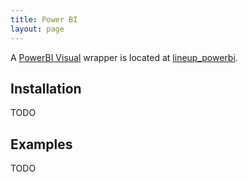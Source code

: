```yaml
---
title: Power BI
layout: page
---
```



A [PowerBI Visual](https://github.com/Microsoft/PowerBI-Visuals) wrapper is located at [lineup_powerbi](https://github.com/sgratzl/lineup_powerbi).

Installation
------------

TODO

Examples
--------

TODO

